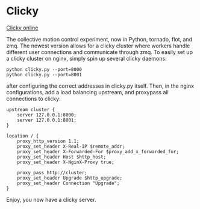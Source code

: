 Clicky
=======

[Clicky online](http://mattbierbaum.com)

The collective motion control experiment, now in Python, tornado, flot, and
zmq.  The newest version allows for a clicky cluster where workers handle
different user connections and communicate through zmq.  To easily set up
a clicky cluster on nginx, simply spin up several clicky daemons:

    python clicky.py --port=8000
    python clicky.py --port=8001

after configuring the correct addresses in clicky.py itself.  Then, in
the nginx configurations, add a load balancing upstream, and proxypass
all connections to clicky:

    upstream cluster {
        server 127.0.0.1:8000;
        server 127.0.0.1:8001;
    }

    location / { 
        proxy_http_version 1.1;
        proxy_set_header X-Real-IP $remote_addr;
        proxy_set_header X-Forwarded-For $proxy_add_x_forwarded_for;
        proxy_set_header Host $http_host;
        proxy_set_header X-NginX-Proxy true;

        proxy_pass http://cluster;
        proxy_set_header Upgrade $http_upgrade;
        proxy_set_header Connection "Upgrade";
    }

Enjoy, you now have a clicky server.
